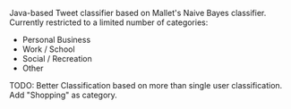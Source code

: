 Java-based Tweet classifier based on Mallet's Naive Bayes classifier.  Currently restricted to a limited number of categories:

* Personal Business
* Work / School
* Social / Recreation
* Other

TODO: Better Classification based on more than single user classification.  Add "Shopping" as category.

